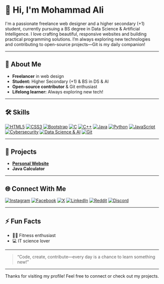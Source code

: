 # 👋 Hi, I'm Mohammad Ali

I'm a passionate freelance web designer and a higher secondary (+1) student, currently pursuing a BS degree in Data Science & Artificial Intelligence. I love crafting beautiful, responsive websites and building practical programming solutions. I’m always exploring new technologies and contributing to open-source projects—Git is my daily companion!

---

## 🚀 About Me
- **Freelancer** in web design
- **Student:** Higher Secondary (+1) & BS in DS & AI
- **Open-source contributor** & Git enthusiast
- **Lifelong learner:** Always exploring new tech!

---

## 🛠️ Skills

[![HTML5](https://img.shields.io/badge/HTML5-E34F26?style=for-the-badge&logo=html5&logoColor=white)](#)
[![CSS3](https://img.shields.io/badge/CSS3-1572B6?style=for-the-badge&logo=css3&logoColor=white)](#)
[![Bootstrap](https://img.shields.io/badge/Bootstrap-7952B3?style=for-the-badge&logo=bootstrap&logoColor=white)](#)
[![C](https://img.shields.io/badge/C-00599C?style=for-the-badge&logo=c&logoColor=white)](#)
[![C++](https://img.shields.io/badge/C%2B%2B-00599C?style=for-the-badge&logo=c%2B%2B&logoColor=white)](#)
[![Java](https://img.shields.io/badge/Java-007396?style=for-the-badge&logo=java&logoColor=white)](#)
[![Python](https://img.shields.io/badge/Python-3776AB?style=for-the-badge&logo=python&logoColor=white)](#)
[![JavaScript](https://img.shields.io/badge/JavaScript-F7DF1E?style=for-the-badge&logo=javascript&logoColor=black)](#)
[![Cybersecurity](https://img.shields.io/badge/Cyber_Security-00C7B7?style=for-the-badge&logo=hackthebox&logoColor=white)](#)
[![Data Science & AI](https://img.shields.io/badge/Data_Science_&_AI-FF6F00?style=for-the-badge&logo=google-analytics&logoColor=white)](#)
[![Git](https://img.shields.io/badge/Git-F05032?style=for-the-badge&logo=git&logoColor=white)](#)

---

## 🌟 Projects

- **[Personal Website](https://mohammadaliat.github.io)**
- **Java Calculator**

---

## 🌐 Connect With Me

[![Instagram](https://img.shields.io/badge/Instagram-E4405F?style=for-the-badge&logo=instagram&logoColor=white)](https://instagram.com/mohammad_ali.at)
[![Facebook](https://img.shields.io/badge/Facebook-1877F2?style=for-the-badge&logo=facebook&logoColor=white)](https://facebook.com/mohammadali.web)
[![X](https://img.shields.io/badge/X-000000?style=for-the-badge&logo=x&logoColor=white)](https://x.com/mohammad_ali_at)
[![LinkedIn](https://img.shields.io/badge/LinkedIn-0A66C2?style=for-the-badge&logo=linkedin&logoColor=white)](https://www.linkedin.com/in/mohammadaliat/)
[![Reddit](https://img.shields.io/badge/Reddit-FF4500?style=for-the-badge&logo=reddit&logoColor=white)](https://www.reddit.com/user/) <!-- Add username or link -->
[![Discord](https://img.shields.io/badge/Discord-7289DA?style=for-the-badge&logo=discord&logoColor=white)](#) <!-- Add username or link -->

---

## ⚡ Fun Facts
- 🏋️‍♂️ Fitness enthusiast
- 💻 IT science lover

---

> “Code, create, contribute—every day is a chance to learn something new!”

---

Thanks for visiting my profile! Feel free to connect or check out my projects.
